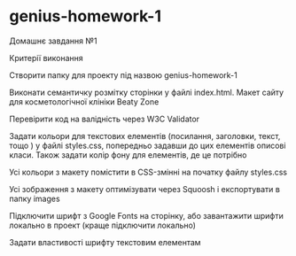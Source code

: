 # genius-homework-1
Домашнє завдання №1

Критерії виконання

Створити папку для проекту під назвою genius-homework-1

Виконати семантичку розмітку сторінки у файлі index.html. Макет сайту для косметологічної клініки Beaty Zone

Перевірити код на валідність через W3C Validator

Задати кольори для текстових елементів (посилання, заголовки, текст, тощо ) у файлі styles.css, попередньо задавши до цих елементів описові класи. Також задати колір фону для елементів, де це потрібно

Усі кольори з макету помістити в CSS-змінні на початку файлу styles.css

Усі зображення з макету оптимізувати через Squoosh і експортувати в папку images

Підключити шрифт з Google Fonts на сторінку, або завантажити шрифти локально в проект (краще підключити локально)

Задати властивості шрифту текстовим елементам
